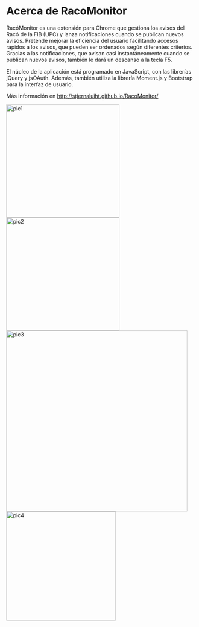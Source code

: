 # Acerca de RacoMonitor
RacóMonitor es una extensión para Chrome que gestiona los avisos del Racó de la FIB (UPC) y lanza notificaciones cuando se publican nuevos avisos. Pretende mejorar la eficiencia del usuario facilitando accesos rápidos a los avisos, que pueden ser ordenados según diferentes criterios. Gracias a las notificaciones, que avisan casi instantáneamente cuando se publican nuevos avisos, también le dará un descanso a la tecla F5.

El núcleo de la aplicación está programado en JavaScript, con las librerías jQuery y jsOAuth. Además, también utiliza la librería Moment.js y Bootstrap para la interfaz de usuario.

Más información en http://stjernaluiht.github.io/RacoMonitor/




<img src="https://cloud.githubusercontent.com/assets/6005757/5968022/5dee2e70-a813-11e4-8236-bd15072f3064.png" alt="pic1" width="" height="300"><img src="https://cloud.githubusercontent.com/assets/6005757/5968025/62b8ec6a-a813-11e4-9709-91daaf8d75ef.png" alt="pic2" width="" height="300">
<img src="https://cloud.githubusercontent.com/assets/6005757/5968026/64ec7498-a813-11e4-8251-36cef6ce3800.png" alt="pic3" width="480"><img src="https://cloud.githubusercontent.com/assets/6005757/5968027/669b5ba6-a813-11e4-841a-bad716a532aa.png" alt="pic4" width="" height="290">
